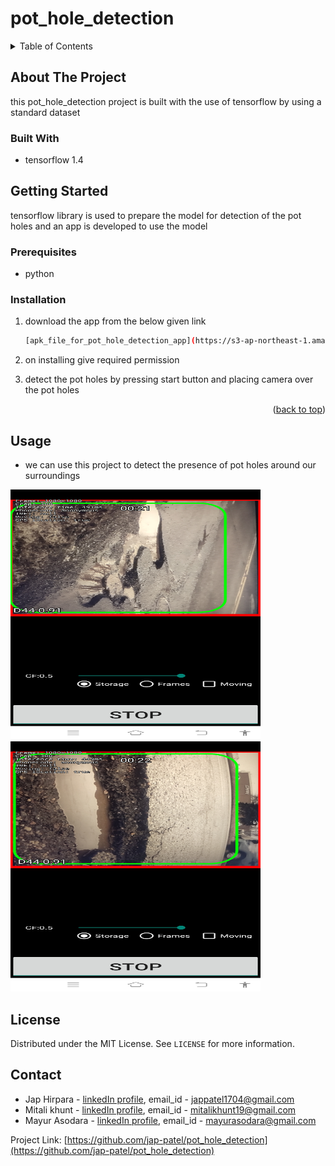 # pot_hole_detection

<!-- TABLE OF CONTENTS -->
<details>
  <summary>Table of Contents</summary>
  <ol>
    <li>
      <a href="#about-the-project">About The Project</a>
      <ul>
        <li><a href="#built-with">Built With</a></li>
      </ul>
    </li>
    <li>
      <a href="#getting-started">Getting Started</a>
      <ul>
        <li><a href="#prerequisites">Prerequisites</a></li>
        <li><a href="#installation">Installation</a></li>
      </ul>
    </li>
    <li><a href="#usage">Usage</a></li>
    <li><a href="#license">License</a></li>
    <li><a href="#contact">Contact</a></li>
  </ol>
</details>


<!-- ABOUT THE PROJECT -->
## About The Project

this pot_hole_detection project is built with the use of tensorflow by using a standard dataset

### Built With

* tensorflow 1.4


<!-- GETTING STARTED -->
## Getting Started

tensorflow library is used to prepare the model for detection of the pot holes and an app is developed to use the model

### Prerequisites

* python

### Installation

1. download the app from the below given link
   ```sh
   [apk_file_for_pot_hole_detection_app](https://s3-ap-northeast-1.amazonaws.com/sekilab-students/maeda/kashiyama/mcr111_open.apk)
   ```
2. on installing give required permission

3. detect the pot holes by pressing start button and placing camera over the pot holes

<p align="right">(<a href="#top">back to top</a>)</p>


<!-- USAGE EXAMPLES -->
## Usage

* we can use this project to detect the presence of pot holes around our surroundings


<img src="detected pot hole images/Screenshot_20211224_185400.jpg" alt="pot hole's detected image" width="400" height="400"/> <img src="detected pot hole images/Screenshot_20211224_185510.jpg" alt="pot hole's detected image" width="400" height="400"/>

<!-- LICENSE -->
## License

Distributed under the MIT License. See `LICENSE` for more information.


<!-- CONTACT -->
## Contact

* Jap Hirpara - [linkedIn profile](https://www.linkedin.com/in/jap-hirpara-0b42aa1a1/), email_id - jappatel1704@gmail.com
* Mitali khunt - [linkedIn profile](https://www.linkedin.com/in/mitali-khunt-72a6551b1/), email_id - mitalikhunt19@gmail.com
* Mayur Asodara - [linkedIn profile](https://www.linkedin.com/in/mayur-asodara-366067206), email_id - mayurasodara@gmail.com

Project Link: [https://github.com/jap-patel/pot_hole_detection](https://github.com/jap-patel/pot_hole_detection)

